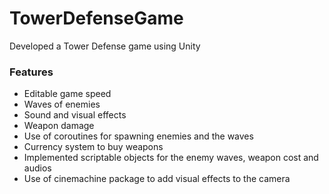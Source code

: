 # TowerDefenseGame

Developed a Tower Defense game using Unity 

### Features
- Editable game speed
- Waves of enemies
- Sound and visual effects
- Weapon damage
- Use of coroutines for spawning enemies and the waves
- Currency system to buy weapons
- Implemented scriptable objects for the enemy waves, weapon cost and audios
- Use of cinemachine package to add visual effects to the camera
